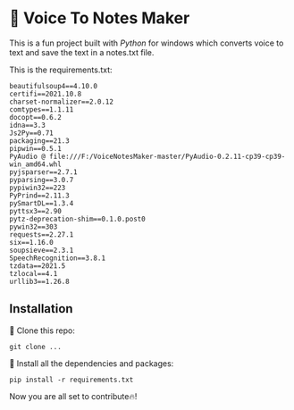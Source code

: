 # 📢 Voice To Notes Maker

This is a fun project built with _Python_ for windows which converts voice to text and save the text in a notes.txt file.

This is the requirements.txt:

```
beautifulsoup4==4.10.0
certifi==2021.10.8
charset-normalizer==2.0.12
comtypes==1.1.11
docopt==0.6.2
idna==3.3
Js2Py==0.71
packaging==21.3
pipwin==0.5.1
PyAudio @ file:///F:/VoiceNotesMaker-master/PyAudio-0.2.11-cp39-cp39-win_amd64.whl
pyjsparser==2.7.1
pyparsing==3.0.7
pypiwin32==223
PyPrind==2.11.3
pySmartDL==1.3.4
pyttsx3==2.90
pytz-deprecation-shim==0.1.0.post0
pywin32==303
requests==2.27.1
six==1.16.0
soupsieve==2.3.1
SpeechRecognition==3.8.1
tzdata==2021.5
tzlocal==4.1
urllib3==1.26.8
```

## Installation

🔴 Clone this repo:

```
git clone ...
```

🔴 Install all the dependencies and packages:

```
pip install -r requirements.txt
```

Now you are all set to contribute🔥!
